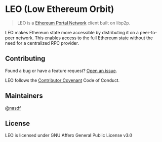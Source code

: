# LEO (Low Ethereum Orbit)

> LEO is a [Ethereum Portal Network](https://github.com/ethereum/portal-network-specs) client built on libp2p.

LEO makes Ethereum state more accessible by distributing it on a peer-to-peer network. This enables access to the full Ethereum state without the need for a centralized RPC provider.

## Contributing

Found a bug or have a feature request? [Open an issue](https://github.com/valist-io/leo/issues/new).

LEO follows the [Contributor Covenant](https://www.contributor-covenant.org/version/2/1/code_of_conduct/) Code of Conduct.

## Maintainers

[@nasdf](https://github.com/nasdf)

## License

LEO is licensed under GNU Affero General Public License v3.0
